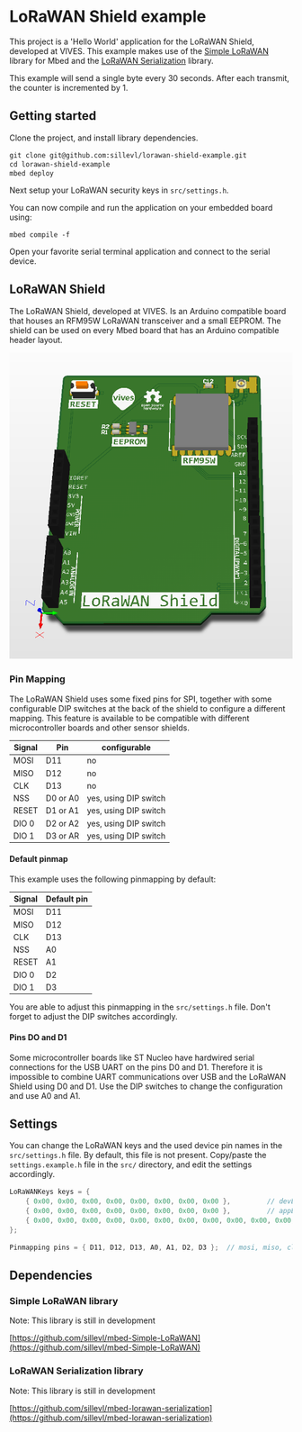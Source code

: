 # LoRaWAN Shield example

This project is a 'Hello World' application for the LoRaWAN Shield, developed at VIVES. This example makes use of the [Simple LoRaWAN](https://github.com/sillevl/mbed-Simple-LoRaWAN) library for Mbed and the [LoRaWAN Serialization](https://github.com/sillevl/mbed-lorawan-serialization) library.

This example will send a single byte every 30 seconds. After each transmit, the counter is incremented by 1.

## Getting started

Clone the project, and install library dependencies.

```shell
git clone git@github.com:sillevl/lorawan-shield-example.git
cd lorawan-shield-example
mbed deploy
```

Next setup your LoRaWAN security keys in `src/settings.h`.

You can now compile and run the application on your embedded board using:

```shell
mbed compile -f
```

Open your favorite serial terminal application and connect to the serial device.

## LoRaWAN Shield

The LoRaWAN Shield, developed at VIVES. Is an Arduino compatible board that houses an RFM95W LoRaWAN transceiver and a small EEPROM. The shield can be used on every Mbed board that has an Arduino compatible header layout.

![LoRaWAN Shield](img/lorawan_shield.png)

### Pin Mapping

The LoRaWAN Shield uses some fixed pins for SPI, together with some configurable DIP switches at the back of the shield to configure a different mapping. This feature is available to be compatible with different microcontroller boards and other sensor shields.

Signal | Pin | configurable
--- | --- | ---
MOSI | D11 | no
MISO | D12 | no
CLK | D13 | no
NSS | D0 or A0 | yes, using DIP switch
RESET | D1 or A1 | yes, using DIP switch
DIO 0 | D2 or A2 | yes, using DIP switch
DIO 1 | D3 or AR | yes, using DIP switch

#### Default pinmap

This example uses the following pinmapping by default:

Signal | Default pin
--- | ---
MOSI | D11
MISO | D12
CLK | D13
NSS | A0
RESET | A1
DIO 0 | D2
DIO 1 | D3

You are able to adjust this pinmapping in the `src/settings.h` file. Don't forget to adjust the DIP switches accordingly.

#### Pins DO and D1

Some microcontroller boards like ST Nucleo have hardwired serial connections for the USB UART on the pins D0 and D1. Therefore it is impossible to combine UART communications over USB and the LoRaWAN Shield using D0 and D1. Use the DIP switches to change the configuration and use A0 and A1.

## Settings

You can change the LoRaWAN keys and the used device pin names in the `src/settings.h` file. By default, this file is not present. Copy/paste the `settings.example.h` file in the `src/` directory, and edit the settings accordingly.

```cpp
LoRaWANKeys keys = {
    { 0x00, 0x00, 0x00, 0x00, 0x00, 0x00, 0x00, 0x00 },         // devEui
    { 0x00, 0x00, 0x00, 0x00, 0x00, 0x00, 0x00, 0x00 },         // appEui
    { 0x00, 0x00, 0x00, 0x00, 0x00, 0x00, 0x00, 0x00, 0x00, 0x00, 0x00, 0x00, 0x00, 0x00, 0x00, 0x00 } // appKey
};
```

```cpp
Pinmapping pins = { D11, D12, D13, A0, A1, D2, D3 };  // mosi, miso, clk, nss, reset, dio0, dio1
```

## Dependencies

### Simple LoRaWAN library

Note: This library is still in development

[https://github.com/sillevl/mbed-Simple-LoRaWAN](https://github.com/sillevl/mbed-Simple-LoRaWAN)

### LoRaWAN Serialization library

Note: This library is still in development

[https://github.com/sillevl/mbed-lorawan-serialization](https://github.com/sillevl/mbed-lorawan-serialization)
